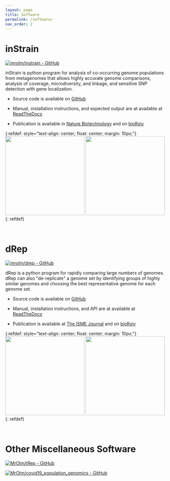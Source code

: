 ```yaml
---
layout: page
title: Software
permalink: /software/
nav_order: 2
---
```


# inStrain

[![mrolm/instrain - GitHub](https://gh-card.dev/repos/mrolm/instrain.svg)](https://github.com/mrolm/instrain)

inStrain is python program for analysis of co-occurring genome populations from metagenomes that allows highly accurate genome comparisons, analysis of coverage, microdiversity, and linkage, and sensitive SNP detection with gene localization.

- Source code is available on [GitHub](https://github.com/MrOlm/inStrain)

- Manual, installation instructions, and expected output are at available at [ReadTheDocs](https://instrain.readthedocs.io/en/latest/)

- Publication is available in [Nature Biotechnology](https://doi.org/10.1038/s41587-020-00797-0) and on [bioRxiv](https://www.biorxiv.org/content/10.1101/2020.01.22.915579v1)

{:refdef: style="text-align: center; float: center; margin: 10px;"}
[<img src="{{site.baseurl}}/images/41587_2020_797_Fig1_HTML.png" width="250"/>](https://doi.org/10.1038/s41587-020-00797-0)
[<img src="{{site.baseurl}}/images/41587_2020_797_Fig5_HTML.png" width="250"/>](https://doi.org/10.1038/s41587-020-00797-0)
{: refdef}

<br />


# dRep

[![mrolm/drep - GitHub](https://gh-card.dev/repos/mrolm/drep.svg)](https://github.com/mrolm/drep)

dRep is a python program for rapidly comparing large numbers of genomes. dRep can also "de-replicate" a genome set by identifying groups of highly similar genomes and choosing the best representative genome for each genome set.

- Source code is available on [GitHub](https://github.com/MrOlm/drep)

- Manual, installation instructions, and API are at available at
[ReadTheDocs](https://drep.readthedocs.io/en/latest/)

- Publication is available at
[The ISME Journal](http://www.nature.com/ismej/journal/vaop/ncurrent/full/ismej2017126a.html) and on [bioRxiv](https://doi.org/10.1101/108142)

{:refdef: style="text-align: center; float: center; margin: 10px;"}
[<img src="{{site.baseurl}}/images/41396_2017_Article_BFismej2017126_Fig1_HTML.jpg" width="250"/>](https://doi.org/10.1038/ismej.2017.126)
[<img src="{{site.baseurl}}/images/FigureD.png" width="250"/>](https://doi.org/10.1038/ismej.2017.126)
{: refdef}

<br />

# Other Miscellaneous Software

<div class="github-card" data-github="mrolm" data-width="400" data-height="" data-theme="default"></div>
<script src="//cdn.jsdelivr.net/github-cards/latest/widget.js"></script>

[![MrOlm/tRep - GitHub](https://gh-card.dev/repos/MrOlm/tRep.svg)](https://github.com/MrOlm/tRep)

[![MrOlm/covid19_population_genomics - GitHub](https://gh-card.dev/repos/MrOlm/covid19_population_genomics.svg)](https://github.com/MrOlm/covid19_population_genomics)
